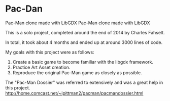 # Pac-Dan
Pac-Man clone made with LibGDX
Pac-Man clone made with LibGDX

This is a solo project, completed around the end of 2014 by Charles Fahselt.

In total, it took about 4 months and ended up at around 3000 lines of code.

My goals with this project were as follows:  
1. Create a basic game to become familiar with the libgdx framework. 
2. Practice Art Asset creation. 
3. Reproduce the original Pac-Man game as closely as possible.

The "Pac-Man Dossier" was referred to extensively and was a great help in this project. http://home.comcast.net/~jpittman2/pacman/pacmandossier.html
